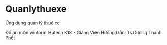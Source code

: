 # Quanlythuexe
 
Ứng dụng quản lý thuê xe

Đồ án môn winform Hutech K18 - Giảng Viên Hướng Dẫn: Ts.Dương Thành Phết
